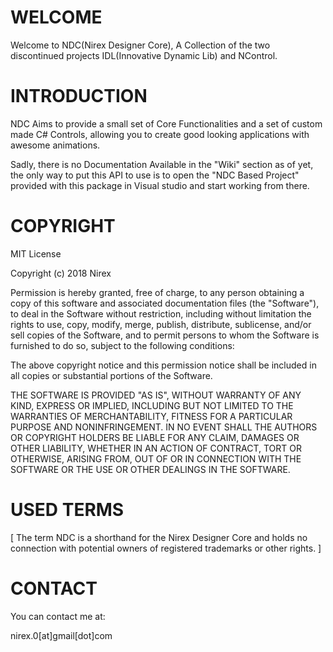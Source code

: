 WELCOME
=======

Welcome to NDC(Nirex Designer Core), A Collection of the two discontinued projects IDL(Innovative Dynamic Lib) and NControl.

INTRODUCTION
============

NDC Aims to provide a small set of Core
Functionalities and a set of custom made 
C# Controls, allowing you to create good
looking applications with awesome animations.



Sadly, there is no Documentation Available 
in the "Wiki" section as of yet, the only 
way to put this API to use is to open the 
"NDC Based Project" provided with this package 
in Visual studio and start working from there. 

COPYRIGHT 
=========
MIT License

Copyright (c) 2018 Nirex

Permission is hereby granted, free of charge, to any person obtaining a copy
of this software and associated documentation files (the "Software"), to deal
in the Software without restriction, including without limitation the rights
to use, copy, modify, merge, publish, distribute, sublicense, and/or sell
copies of the Software, and to permit persons to whom the Software is
furnished to do so, subject to the following conditions:

The above copyright notice and this permission notice shall be included in all
copies or substantial portions of the Software.

THE SOFTWARE IS PROVIDED "AS IS", WITHOUT WARRANTY OF ANY KIND, EXPRESS OR
IMPLIED, INCLUDING BUT NOT LIMITED TO THE WARRANTIES OF MERCHANTABILITY,
FITNESS FOR A PARTICULAR PURPOSE AND NONINFRINGEMENT. IN NO EVENT SHALL THE
AUTHORS OR COPYRIGHT HOLDERS BE LIABLE FOR ANY CLAIM, DAMAGES OR OTHER
LIABILITY, WHETHER IN AN ACTION OF CONTRACT, TORT OR OTHERWISE, ARISING FROM,
OUT OF OR IN CONNECTION WITH THE SOFTWARE OR THE USE OR OTHER DEALINGS IN THE
SOFTWARE.


USED TERMS
==========

[ The term NDC is a shorthand for the Nirex Designer Core and holds no connection with potential owners of registered trademarks or other rights. ]

CONTACT
=======

You can contact me at:

nirex.0[at]gmail[dot]com
